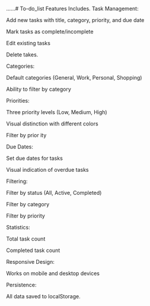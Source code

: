 ......# To-do_list
Features Includes.
Task Management:

Add new tasks with title, category, priority, and due date

Mark tasks as complete/incomplete

Edit existing tasks

Delete takes.

Categories:

Default categories (General, Work, Personal, Shopping)

Ability to filter by category

Priorities:

Three priority levels (Low, Medium, High)

Visual distinction with different colors

Filter by prior ity 

Due Dates:

Set due dates for tasks

Visual indication of overdue tasks

Filtering:

Filter by status (All, Active, Completed)

Filter by category

Filter by priority

Statistics:

Total task count

Completed task count

Responsive Design:

Works on mobile and desktop devices

Persistence:

All data saved to localStorage.
